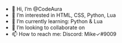 - 👋 Hi, I’m @CodeAura
- 👀 I’m interested in HTML, CSS, Python, Lua
- 🌱 I’m currently learning: Python & Lua
- 💞️ I’m looking to collaborate on 
- 📫 How to reach me: Discord: Mike✓#9009



